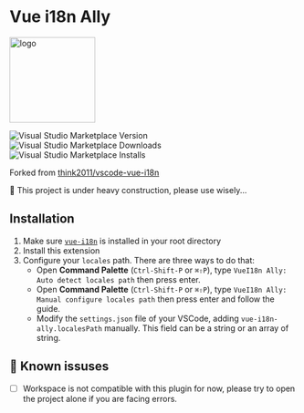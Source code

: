 # Vue i18n Ally

<img src="https://raw.githubusercontent.com/antfu/vscode-vue-i18n-ally/master/static/logo.png" alt="logo" width="150"/>

![Visual Studio Marketplace Version](https://img.shields.io/visual-studio-marketplace/v/antfu.vue-i18n-ally.svg?style=flat-square)
![Visual Studio Marketplace Downloads](https://img.shields.io/visual-studio-marketplace/d/antfu.vue-i18n-ally.svg?style=flat-square)
![Visual Studio Marketplace Installs](https://img.shields.io/visual-studio-marketplace/i/antfu.vue-i18n-ally.svg?style=flat-square)

Forked from [think2011/vscode-vue-i18n](https://github.com/think2011/vscode-vue-i18n)

🚧 This project is under heavy construction, please use wisely...

## Installation

1. Make sure [`vue-i18n`] is installed in your root directory
2. Install this extension
3. Configure your `locales` path. There are three ways to do that:
   - Open **Command Palette** (`Ctrl-Shift-P` or `⌘⇧P`), type `VueI18n Ally: Auto detect locales path` then press enter.
   - Open **Command Palette** (`Ctrl-Shift-P` or `⌘⇧P`), type `VueI18n Ally: Manual configure locales path` then press enter and follow the guide.
   - Modify the `settings.json` file of your VSCode, adding `vue-i18n-ally.localesPath` manually. This field can be a string or an array of string.

## 🐞 Known issuses

- [ ] Workspace is not compatible with this plugin for now, please try to open the project alone if you are facing errors.

[`vue-i18n`]: (https://github.com/kazupon/vue-i18n)
